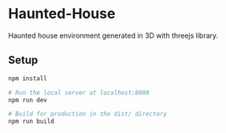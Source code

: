 # Haunted-House

Haunted house environment generated in 3D with threejs library.

## Setup

```bash
npm install

# Run the local server at localhost:8080
npm run dev

# Build for production in the dist/ directory
npm run build
```
